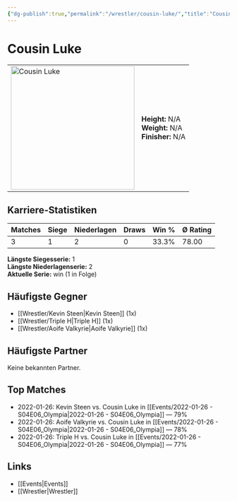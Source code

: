```yaml
---
{"dg-publish":true,"permalink":"/wrestler/cousin-luke/","title":"Cousin Luke","tags":["wrestler"],"noteIcon":""}
---
```



# Cousin Luke

<table>
        <tr>
        <td><img src="https://github.com/CptSpaulding1980/choke-slam-wrestling/releases/download/images/Cousin_Luke.png" width="280" alt="Cousin Luke"></td>
        <td>
        <b>Height:</b> N/A<br>
        <b>Weight:</b> N/A<br>
        <b>Finisher:</b> N/A<br>
        </td>
        </tr>
        </table>
        
## Karriere-Statistiken

| Matches | Siege | Niederlagen | Draws | Win % | Ø Rating |
|---------|-------|-------------|-------|-------|-----------|
| 3 | 1 | 2 | 0 | 33.3% | 78.00 |

**Längste Siegesserie:** 1<br>**Längste Niederlagenserie:** 2<br>**Aktuelle Serie:** win (1 in Folge)


## Häufigste Gegner
- [[Wrestler/Kevin Steen\|Kevin Steen]] (1x)
- [[Wrestler/Triple H\|Triple H]] (1x)
- [[Wrestler/Aoife Valkyrie\|Aoife Valkyrie]] (1x)

## Häufigste Partner
Keine bekannten Partner.

## Top Matches
- 2022-01-26: Kevin Steen vs. Cousin Luke in [[Events/2022-01-26 - S04E06_Olympia\|2022-01-26 - S04E06_Olympia]] — 79%
- 2022-01-26: Aoife Valkyrie vs. Cousin Luke in [[Events/2022-01-26 - S04E06_Olympia\|2022-01-26 - S04E06_Olympia]] — 78%
- 2022-01-26: Triple H vs. Cousin Luke in [[Events/2022-01-26 - S04E06_Olympia\|2022-01-26 - S04E06_Olympia]] — 77%

## Links
- [[Events\|Events]]
- [[Wrestler\|Wrestler]]

